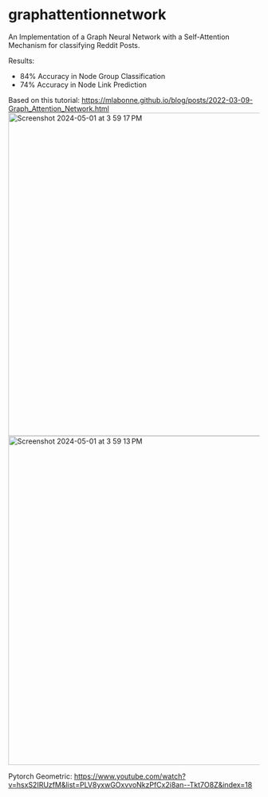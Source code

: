 # graphattentionnetwork
An Implementation of a Graph Neural Network with a Self-Attention Mechanism for classifying Reddit Posts. 

Results:
- 84% Accuracy in Node Group Classification
- 74% Accuracy in Node Link Prediction

Based on this tutorial: https://mlabonne.github.io/blog/posts/2022-03-09-Graph_Attention_Network.html
<img width="648" alt="Screenshot 2024-05-01 at 3 59 17 PM" src="https://github.com/ronantakizawa/graphattentionnetwork/assets/71115970/e3972789-78b9-4024-978c-62e8c8fbc4a2">
<img width="660" alt="Screenshot 2024-05-01 at 3 59 13 PM" src="https://github.com/ronantakizawa/graphattentionnetwork/assets/71115970/1525bc6a-4056-4d36-b515-9c653dd6d447">



Pytorch Geometric: https://www.youtube.com/watch?v=hsxS2IRUzfM&list=PLV8yxwGOxvvoNkzPfCx2i8an--Tkt7O8Z&index=18

